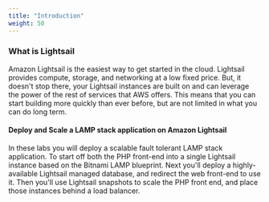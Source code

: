 ```yaml
---
title: "Introduction"
weight: 50
---
```


### What is Lightsail

Amazon Lightsail is the easiest way to get started in the cloud. Lightsail provides compute, storage, and networking at a low fixed price. But, it doesn't stop there, your Lightsail instances are built on and can leverage the power of the rest of services that AWS offers. This means that you can start building more quickly than ever before, but are not limited in what you can do long term. 

#### Deploy and Scale a LAMP stack application on Amazon Lightsail
In these labs you will deploy a scalable fault tolerant LAMP stack application. To start off both the PHP front-end into a single Lightsail instance based on the Bitnami LAMP blueprint. Next you'll deploy a highly-available Lightsail managed database, and redirect the web front-end to use it. Then you'll use Lightsail snapshots to scale the PHP front end, and place those instances behind a load balancer.
